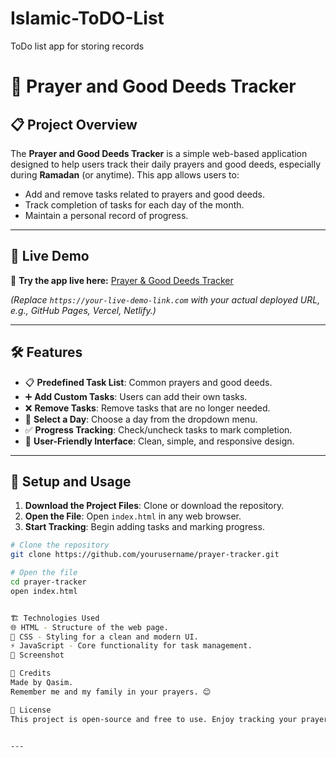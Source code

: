 # Islamic-ToDO-List
ToDo list app for storing records

# 📌 Prayer and Good Deeds Tracker

## 📋 Project Overview
The **Prayer and Good Deeds Tracker** is a simple web-based application designed to help users track their daily prayers and good deeds, especially during **Ramadan** (or anytime). This app allows users to:
- Add and remove tasks related to prayers and good deeds.
- Track completion of tasks for each day of the month.
- Maintain a personal record of progress.

---

## 🚀 Live Demo  
🎯 **Try the app live here:** [Prayer & Good Deeds Tracker](https://deviljerry.github.io/Islamic-ToDO-List/)  

*(Replace `https://your-live-demo-link.com` with your actual deployed URL, e.g., GitHub Pages, Vercel, Netlify.)*

---

## 🛠️ Features
- 📋 **Predefined Task List**: Common prayers and good deeds.
- ➕ **Add Custom Tasks**: Users can add their own tasks.
- ❌ **Remove Tasks**: Remove tasks that are no longer needed.
- 📆 **Select a Day**: Choose a day from the dropdown menu.
- ✅ **Progress Tracking**: Check/uncheck tasks to mark completion.
- 🎨 **User-Friendly Interface**: Clean, simple, and responsive design.

---

## 🔧 Setup and Usage
1. **Download the Project Files**: Clone or download the repository.
2. **Open the File**: Open `index.html` in any web browser.
3. **Start Tracking**: Begin adding tasks and marking progress.

```sh
# Clone the repository
git clone https://github.com/yourusername/prayer-tracker.git

# Open the file
cd prayer-tracker
open index.html


🏗️ Technologies Used
🌐 HTML - Structure of the web page.
🎨 CSS - Styling for a clean and modern UI.
⚡ JavaScript - Core functionality for task management.
📸 Screenshot

🌟 Credits
Made by Qasim.
Remember me and my family in your prayers. 😊

📜 License
This project is open-source and free to use. Enjoy tracking your prayers and good deeds!


---
